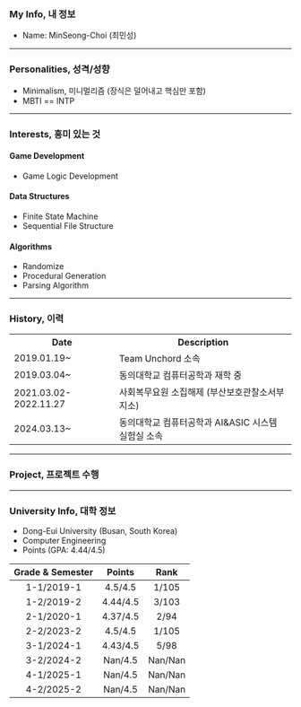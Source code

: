 ### My Info, 내 정보
- Name: MinSeong-Choi (최민성)

---

### Personalities, 성격/성향
- Minimalism, 미니멀리즘 (장식은 덜어내고 핵심만 포함)
- MBTI == INTP

---

### Interests, 흥미 있는 것
#### Game Development
- Game Logic Development
#### Data Structures
- Finite State Machine
- Sequential File Structure
#### Algorithms
- Randomize
- Procedural Generation
- Parsing Algorithm

---

### History, 이력
<table>
  <tr>
    <th style="text-align: center">Date</th>
    <th style="text-align: center">Description</th>
  </tr>
  <tr>
    <td>2019.01.19~</td>
    <td>Team Unchord 소속</td>
  <tr>
    <td>2019.03.04~</td>
    <td>동의대학교 컴퓨터공학과 재학 중</td>
  </tr>
  <tr>
    <td>2021.03.02-2022.11.27</td>
    <td>사회복무요원 소집해제 (부산보호관찰소서부지소)</td>
  </tr>
  <tr>
    <td>2024.03.13~</td>
    <td>동의대학교 컴퓨터공학과 AI&ASIC 시스템 실험실 소속</td>
  </tr>
</table>

---

### Project, 프로젝트 수행

---

### University Info, 대학 정보
- Dong-Eui University (Busan, South Korea)
- Computer Engineering
- Points (GPA: 4.44/4.5)

|Grade & Semester|Points|Rank|
|:--------------:|:----:|:--:|
|1-1/2019-1|4.5/4.5|1/105|
|1-2/2019-2|4.44/4.5|3/103|
|2-1/2020-1|4.37/4.5|2/94|
|2-2/2023-2|4.5/4.5|1/105|
|3-1/2024-1|4.43/4.5|5/98|
|3-2/2024-2|Nan/4.5|Nan/Nan|
|4-1/2025-1|Nan/4.5|Nan/Nan|
|4-2/2025-2|Nan/4.5|Nan/Nan|
